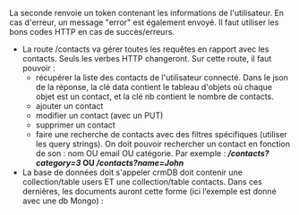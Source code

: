 <!-- - Un utilisateur peut créer un compte à l'aide de son email et de son mot de passe. Il est indispensable d'avoir un compte pour utiliser l'application. En effet, chaque utilisateur possède sa liste privée de contacts auxquels seul lui a accès. Un contact est donc lié à un utilisateur. Un seul compte par email peut être créé. -->

<!-- - Les routes /register et /login permettent respectivement de créer un compte et de se connecter. Elles reçoivent l'email et le mot de passe dans le body. La première renvoie seulement un message indiquant que le compte a bien été créé, c'est-à-dire si l'email est disponible et que le mot de passe a le bon format (minimum 6 caractères et un chiffre). -->

La seconde renvoie un token contenant les informations de l'utilisateur. En cas d'erreur, un message "error" est également envoyé. Il faut utiliser les bons codes HTTP en cas de succès/erreurs.

- La route /contacts va gérer toutes les requêtes en rapport avec les contacts. Seuls les verbes HTTP changeront. Sur cette route, il faut pouvoir :
  - récupérer la liste des contacts de l'utilisateur connecté. Dans le json de la réponse, la clé data contient le tableau d'objets où chaque objet est un contact, et la clé nb contient le nombre de contacts.
  - ajouter un contact
  - modifier un contact (avec un PUT)
  - supprimer un contact
  - faire une recherche de contacts avec des filtres spécifiques (utiliser les query strings). On doit pouvoir rechercher un contact en fonction de son : nom OU email OU catégorie. Par exemple : **_/contacts?category=3_ OU _/contacts?name=John_**
- La base de données doit s'appeler crmDB doit contenir une collection/table users ET une collection/table contacts. Dans ces dernières, les documents auront cette forme (ici l’exemple est donné avec une db Mongo) :
